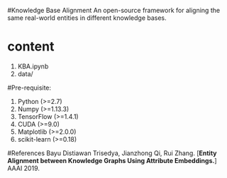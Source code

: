 #Knowledge Base Alignment
An open-source framework for aligning the same real-world entities in different knowledge bases.

# content
1. KBA.ipynb
2. data/

#Pre-requisite:
1. Python (>=2.7)
2. Numpy (>=1.13.3)
3. TensorFlow (>=1.4.1)
4. CUDA (>=9.0)
5. Matplotlib (>=2.0.0)
6. scikit-learn (>=0.18)

#References
Bayu Distiawan Trisedya, Jianzhong Qi, Rui Zhang. [**Entity Alignment between Knowledge Graphs Using Attribute Embeddings.**] AAAI 2019.